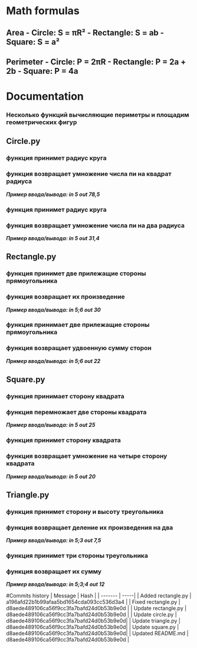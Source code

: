 # Math formulas 
## Area - Circle: S = πR² - Rectangle: S = ab - Square: S = a²

## Perimeter - Circle: P = 2πR - Rectangle: P = 2a + 2b - Square: P = 4a

# Documentation 
### Несколько функций вычисляющие периметры и площадим геометрических фигур

## Circle.py 
### функция принимет радиус круга 
### функция возвращает умножение числа пи на квадрат радиуса

***Пример ввода/вывода: in 5 out 78,5***

### функция принимет радиус круга 
### функция возвращает умножение числа пи на два радиуса

***Пример ввода/вывода: in 5 out 31,4***

## Rectangle.py
### функция принимет две прилежащие стороны прямоугольника 
### функция возвращает их произведение

***Пример ввода/вывода: in 5;6 out 30***

### функция принимает две прилежащие стороны прямоугольника 
### функция возвращает удвоенную сумму сторон

***Пример ввода/вывода: in 5;6 out 22***

## Square.py 
### функция принимает сторону квадрата 
### функция перемножает две стороны квадрата

***Пример ввода/вывода: in 5 out 25***

### функция принимет сторону квадрата 
### функция возвращает умножение на четыре сторону квадрата

***Пример ввода/вывода: in 5 out 20***

## Triangle.py 
### функция принимет сторону и высоту треугольника 
### функция возвращает деление их произведения на два

***Пример ввода/вывода: in 5;3 out 7,5***

### функция принимет три стороны треугольника 
### функция возвращает их сумму

***Пример ввода/вывода: in 5;3;4 out 12***

#Commits history
| Мessage | Hash |
| ------- | -----|
| Added rectangle.py | a196afd22b1b99afaa5bd1654cda093cc536d3a4 |
| Fixed rectangle.py | d8aede489106ca56f9cc3fa7bafd24d0b53b9e0d |
| Update rectangle.py | d8aede489106ca56f9cc3fa7bafd24d0b53b9e0d |
| Update circle.py | d8aede489106ca56f9cc3fa7bafd24d0b53b9e0d|
| Update triangle.py | d8aede489106ca56f9cc3fa7bafd24d0b53b9e0d|
| Update square.py | d8aede489106ca56f9cc3fa7bafd24d0b53b9e0d|
| Updated README.md | d8aede489106ca56f9cc3fa7bafd24d0b53b9e0d |
